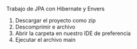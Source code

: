 Trabajo de JPA con Hibernate y Envers
1. Descargar el proyecto como zip
2. Descomprimir e archivo
3. Abrir la carpeta en nuestro IDE de preferencia
4. Ejecutar el archivo main
